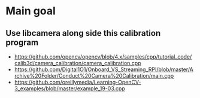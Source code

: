 # Main goal 

## Use libcamera along side this calibration program
- https://github.com/opencv/opencv/blob/4.x/samples/cpp/tutorial_code/calib3d/camera_calibration/camera_calibration.cpp
- https://github.com/Digital1O1/Onboard_VS_Streaming_RPI/blob/master/Archive%20Folder/Conduct%20Camera%20Calibration/main.cpp
- https://github.com/oreillymedia/Learning-OpenCV-3_examples/blob/master/example_19-03.cpp